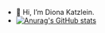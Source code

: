- 👋 Hi, I’m Diona Katzlein.
- [![Anurag's GitHub stats](https://github-readme-stats.vercel.app/api?username=diona-katzlein&show_icons=true&theme=dark)](https://github.com/diona-katzlein/diona-katzlein)

<!---
isekai-id/isekai-id is a ✨ special ✨ repository because its `README.md` (this file) appears on your GitHub profile.
You can click the Preview link to take a look at your changes.
--->
